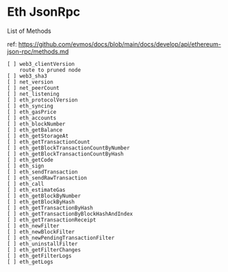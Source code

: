 # Eth JsonRpc

List of Methods

ref: https://github.com/evmos/docs/blob/main/docs/develop/api/ethereum-json-rpc/methods.md

    [ ] web3_clientVersion
        route to pruned node
    [ ] web3_sha3
    [ ] net_version
    [ ] net_peerCount
    [ ] net_listening
    [ ] eth_protocolVersion
    [ ] eth_syncing
    [ ] eth_gasPrice
    [ ] eth_accounts
    [ ] eth_blockNumber
    [ ] eth_getBalance
    [ ] eth_getStorageAt
    [ ] eth_getTransactionCount
    [ ] eth_getBlockTransactionCountByNumber
    [ ] eth_getBlockTransactionCountByHash
    [ ] eth_getCode
    [ ] eth_sign
    [ ] eth_sendTransaction
    [ ] eth_sendRawTransaction
    [ ] eth_call
    [ ] eth_estimateGas
    [ ] eth_getBlockByNumber
    [ ] eth_getBlockByHash
    [ ] eth_getTransactionByHash
    [ ] eth_getTransactionByBlockHashAndIndex
    [ ] eth_getTransactionReceipt
    [ ] eth_newFilter
    [ ] eth_newBlockFilter
    [ ] eth_newPendingTransactionFilter
    [ ] eth_uninstallFilter
    [ ] eth_getFilterChanges
    [ ] eth_getFilterLogs
    [ ] eth_getLogs
